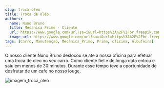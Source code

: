 ```yaml
---
slug: troca-oleo
title: Troca de oleo
authors:
  name: Nuno Bruno
  title: Mecanica Prime - Cliente
  url: https://www.google.com/url?sa=i&url=https%3A%2F%2Fbr.freepik.com%2Fvetores-premium%2Fperfil-de-avatar-de-homem-no-icone-redondo_2652064.htm&psig=AOvVaw2DBw7uUYjJy5TSQ4hDn9E_&ust=1703085502440000&source=images&cd=vfe&opi=89978449&ved=0CBIQjRxqFwoTCMCg-Ifmm4MDFQAAAAAdAAAAABAD
  image_url: https://www.google.com/url?sa=i&url=https%3A%2F%2Fbr.freepik.com%2Fvetores-premium%2Fperfil-de-avatar-de-homem-no-icone-redondo_2652064.htm&psig=AOvVaw2DBw7uUYjJy5TSQ4hDn9E_&ust=1703085502440000&source=images&cd=vfe&opi=89978449&ved=0CBIQjRxqFwoTCMCg-Ifmm4MDFQAAAAAdAAAAABAD
tags: [Carro, Manutençao, Mecânica_Prime, Prime, oficina, Albufeira]
---
```


O nosso cliente Nuno Bruno deslocou se ate a nossa oficina para efetuar uma troca de oleo no seu carro.
Como cliente fiel e de longa data entrou e saiu em menos de 30 minutos. Durante esse tempo teve a oportunidade de desfrutar de um cafe no nosso louge.

![imagem_troca_oleo](https://www.webmotors.com.br/wp-content/uploads/2018/09/24103141/iStock-184961301-1254x500.jpg)
